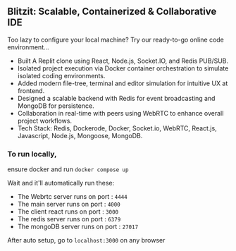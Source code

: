 ## Blitzit: Scalable, Containerized & Collaborative IDE

Too lazy to configure your local machine? 
Try our ready-to-go online code environment...

- Built A Replit clone using React, Node.js, Socket.IO, and Redis PUB/SUB.
- Isolated project execution via Docker container orchestration to simulate isolated coding environments.
- Added modern file-tree, terminal and editor simulation for intuitive UX at frontend.
- Designed a scalable backend with Redis for event broadcasting and MongoDB for persistence.
- Collaboration in real-time with peers using WebRTC to enhance overall project workflows.
- Tech Stack: Redis, Dockerode, Docker, Socket.io, WebRTC, React.js, Javascript, Node.js, Mongoose, MongoDB.

### To run locally,

ensure docker and run `docker compose up`

Wait and it'll automatically run these: 

- The Webrtc server runs on port : `4444`
- The main server runs on port : `4000`
- The client react runs on port : `3000`
- The redis server runs on port : `6379`
- The mongoDB server runs on port : `27017`

After auto setup, go to `localhost:3000` on any browser